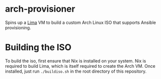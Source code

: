# arch-provisioner
Spins up a [Lima](https://github.com/lima-vm/lima/) VM to build a custom Arch Linux ISO that supports Ansible provisioning.
# Building the ISO
To build the iso, first ensure that Nix is installed on your system. Nix is required to build Lima, which is itself required to create the Arch VM. Once installed, just run `./buildiso.sh` in the root directory of this repository.
